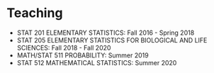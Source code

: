 # Teaching

* STAT 201 ELEMENTARY STATISTICS: Fall 2016 - Spring 2018 
* STAT 205 ELEMENTARY STATISTICS FOR BIOLOGICAL AND LIFE SCIENCES: Fall 2018 - Fall 2020
* MATH/STAT 511 PROBABILITY: Summer 2019
* STAT 512 MATHEMATICAL STATISTICS: Summer 2020
